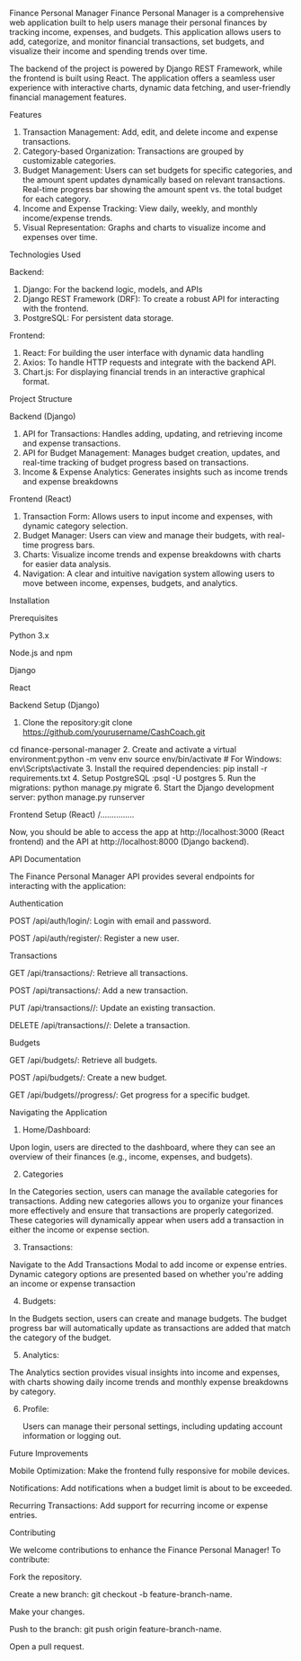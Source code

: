 Finance Personal Manager
Finance Personal Manager is a comprehensive web application built to help users manage their personal finances by tracking income, expenses, and budgets.
This application allows users to add, categorize, and monitor financial transactions, set budgets, and visualize their income and spending trends over time.

The backend of the project is powered by Django REST Framework,
while the frontend is built using React. 
The application offers a seamless user experience with interactive charts, dynamic data fetching, and user-friendly financial management features.

Features
1.  Transaction Management: Add, edit, and delete income and expense transactions.
2.  Category-based Organization: Transactions are grouped by customizable categories.
3.  Budget Management: Users can set budgets for specific categories, and the amount spent updates dynamically based on relevant transactions.
 Real-time progress bar showing the amount spent vs. the total budget for each category.
4.  Income and Expense Tracking: View daily, weekly, and monthly income/expense trends.
5.  Visual Representation: Graphs and charts to visualize income and expenses over time.

Technologies Used

Backend:  
  1.  Django: For the backend logic, models, and APIs
  2.  Django REST Framework (DRF): To create a robust API for interacting with the frontend.
  3.  PostgreSQL: For persistent data storage.

Frontend:
  1.  React: For building the user interface with dynamic data handling
  2.  Axios: To handle HTTP requests and integrate with the backend API.
  3.  Chart.js: For displaying financial trends in an interactive graphical format.

Project Structure

Backend (Django)
1. API for Transactions: Handles adding, updating, and retrieving income and expense transactions.
2. API for Budget Management: Manages budget creation, updates, and real-time tracking of budget progress based on transactions.
3. Income & Expense Analytics: Generates insights such as income trends and expense breakdowns

Frontend (React)
1.  Transaction Form: Allows users to input income and expenses, with dynamic category selection.
2.  Budget Manager: Users can view and manage their budgets, with real-time progress bars.
3.  Charts: Visualize income trends and expense breakdowns with charts for easier data analysis.
4.  Navigation: A clear and intuitive navigation system allowing users to move between income, expenses, budgets, and analytics.

Installation

Prerequisites

  Python 3.x
  
  Node.js and npm
  
  Django
  
  React

Backend Setup (Django)

1.  Clone the repository:git clone https://github.com/yourusername/CashCoach.git

cd finance-personal-manager
2.  Create and activate a virtual environment:python -m venv env
source env/bin/activate  # For Windows: env\Scripts\activate
3. Install the required dependencies: pip install -r requirements.txt
4. Setup PostgreSQL :psql -U postgres
5.  Run the migrations: python manage.py migrate
6. Start the Django development server: python manage.py runserver

Frontend Setup (React)
/...............

Now, you should be able to access the app at http://localhost:3000 (React frontend) and the API at http://localhost:8000 (Django backend).

API Documentation

The Finance Personal Manager API provides several endpoints for interacting with the application:

Authentication

  POST /api/auth/login/: Login with email and password.

  POST /api/auth/register/: Register a new user.

Transactions

  GET /api/transactions/: Retrieve all transactions.

  POST /api/transactions/: Add a new transaction.

  PUT /api/transactions/<id>/: Update an existing transaction.

  DELETE /api/transactions/<id>/: Delete a transaction.

Budgets

  GET /api/budgets/: Retrieve all budgets.

  POST /api/budgets/: Create a new budget.

  GET /api/budgets/<id>/progress/: Get progress for a specific budget.


Navigating the Application
1.  Home/Dashboard:

Upon login, users are directed to the dashboard, where they can see an overview of their finances (e.g., income, expenses, and budgets).

2.   Categories
   
In the Categories section, users can manage the available categories for transactions.
Adding new categories allows you to organize your finances more effectively and ensure that transactions are properly categorized.
These categories will dynamically appear when users add a transaction in either the income or expense section.

3.  Transactions:

Navigate to the Add Transactions Modal to add income or expense entries. 
Dynamic category options are presented based on whether you're adding an income or expense transaction

4.  Budgets:

In the Budgets section, users can create and manage budgets.
The budget progress bar will automatically update as transactions are added that match the category of the budget.

5.  Analytics:

The Analytics section provides visual insights into income and expenses, with charts showing daily income trends and monthly expense breakdowns by category.

6. Profile:

   Users can manage their personal settings, including updating account information or logging out.

   
Future Improvements

  Mobile Optimization: Make the frontend fully responsive for mobile devices.

  Notifications: Add notifications when a budget limit is about to be exceeded.

  Recurring Transactions: Add support for recurring income or expense entries.

Contributing

We welcome contributions to enhance the Finance Personal Manager! To contribute:

  Fork the repository.
  
  Create a new branch: git checkout -b feature-branch-name.
  
  Make your changes.
  
  Push to the branch: git push origin feature-branch-name.
  
  Open a pull request.

